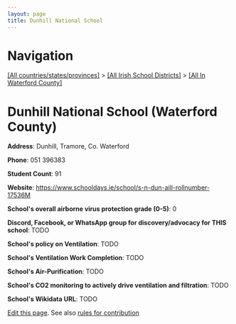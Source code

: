 ```yaml
---
layout: page
title: Dunhill National School
---
```

# Navigation

[[All countries/states/provinces]](../../..) > [[All Irish School Districts]](../..) > [[All In Waterford County]](..)

# Dunhill National School (Waterford County)

**Address**: Dunhill, Tramore, Co. Waterford

**Phone**: 051 396383

**Student Count**: 91

**Website**: <https://www.schooldays.ie/school/s-n-dun-aill-rollnumber-17536M>

**School's overall airborne virus protection grade (0-5)**: 0

**Discord, Facebook, or WhatsApp group for discovery/advocacy for THIS school**: TODO

**School's policy on Ventilation**: TODO

**School's Ventilation Work Completion**: TODO

**School's Air-Purification**: TODO

**School's CO2 monitoring to actively drive ventilation and filtration**: TODO

**School's Wikidata URL**: TODO


[Edit this page](https://github.com/ventilate-schools/Ireland/edit/main/./Waterford_County/Dunhill_National_School.md). See also [rules for contribution](../../../contribution-rules/)